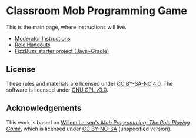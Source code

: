 # Classroom Mob Programming Game

This is the main page, where instructions will live.

- [Moderator Instructions](ModeratorInstructions.md)
- [Role Handouts](handout.pdf)
- [FizzBuzz starter project (Java+Gradle)](https://github.com/doctor-g/fizzbuzz_java)

## License

These rules and materials are licensed under 
[CC BY-SA-NC 4.0](https://creativecommons.org/licenses/by-nc-sa/4.0/).
The software is licensed under [GNU GPL v3.0](LICENSE).

## Acknowledgements

This work is based on [Willem Larsen's _Mob Programming: The Role Playing
Game_](https://github.com/willemlarsen/mobprogrammingrpg), which is licensed
under [CC BY-NC-SA](https://creativecommons.org/licenses/by-nc-sa/4.0/)
(unspecified version).